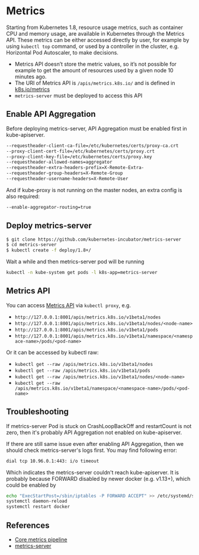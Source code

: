 # Metrics

Starting from Kubernetes 1.8, resource usage metrics, such as container CPU and memory usage, are available in Kubernetes through the Metrics API. These metrics can be either accessed directly by user, for example by using `kubectl top` command, or used by a controller in the cluster, e.g. Horizontal Pod Autoscaler, to make decisions.

- Metrics API doesn’t store the metric values, so it’s not possible for example to get the amount of resources used by a given node 10 minutes ago.
- The URI of Metrics API is `/apis/metrics.k8s.io/` and is defined in [k8s.io/metrics](https://github.com/kubernetes/metrics)
- `metrics-server` must be deployed to access this API

## Enable API Aggregation

Before deploying metrics-server, API Aggregation must be enabled first in kube-apiserver.

```sh
--requestheader-client-ca-file=/etc/kubernetes/certs/proxy-ca.crt
--proxy-client-cert-file=/etc/kubernetes/certs/proxy.crt
--proxy-client-key-file=/etc/kubernetes/certs/proxy.key
--requestheader-allowed-names=aggregator
--requestheader-extra-headers-prefix=X-Remote-Extra-
--requestheader-group-headers=X-Remote-Group
--requestheader-username-headers=X-Remote-User
```

And if kube-proxy is not running on the master nodes, an extra config is also required:

```sh
--enable-aggregator-routing=true
```

## Deploy metrics-server

```sh
$ git clone https://github.com/kubernetes-incubator/metrics-server
$ cd metrics-server
$ kubectl create -f deploy/1.8+/
```

Wait a while and then metrics-server pod will be running

```sh
kubectl -n kube-system get pods -l k8s-app=metrics-server
```

## Metrics API

You can access [Metrics API](https://github.com/kubernetes/community/blob/master/contributors/design-proposals/instrumentation/resource-metrics-api.md) via `kubectl proxy`, e.g.

- `http://127.0.0.1:8001/apis/metrics.k8s.io/v1beta1/nodes`
- `http://127.0.0.1:8001/apis/metrics.k8s.io/v1beta1/nodes/<node-name>`
- `http://127.0.0.1:8001/apis/metrics.k8s.io/v1beta1/pods`
- `http://127.0.0.1:8001/apis/metrics.k8s.io/v1beta1/namespace/<namespace-name>/pods/<pod-name>`

Or it can be accessed by kubectl raw:

- `kubectl get --raw /apis/metrics.k8s.io/v1beta1/nodes`
- `kubectl get --raw /apis/metrics.k8s.io/v1beta1/pods`
- `kubectl get --raw /apis/metrics.k8s.io/v1beta1/nodes/<node-name>`
- `kubectl get --raw /apis/metrics.k8s.io/v1beta1/namespace/<namespace-name>/pods/<pod-name>`

## Troubleshooting

If metrics-server Pod is stuck on CrashLoopBackOff and restartCount is not zero, then it's probably API Aggregation not enabled on kube-apiserver.

If there are still same issue even after enabling API Aggregation, then we should check metrics-server's logs first. You may find following error:

```sh
dial tcp 10.96.0.1:443: i/o timeout
```

Which indicates the metrics-server couldn't reach kube-apiserver. It is probably because FORWARD disabled by newer docker (e.g. v1.13+), which could be enabled by

```sh
echo "ExecStartPost=/sbin/iptables -P FORWARD ACCEPT" >> /etc/systemd/system/docker.service.d/exec_start.conf
systemctl daemon-reload
systemctl restart docker
```

## References

- [Core metrics pipeline](https://kubernetes.io/docs/tasks/debug-application-cluster/core-metrics-pipeline/)
- [metrics-server](https://github.com/kubernetes-incubator/metrics-server)
